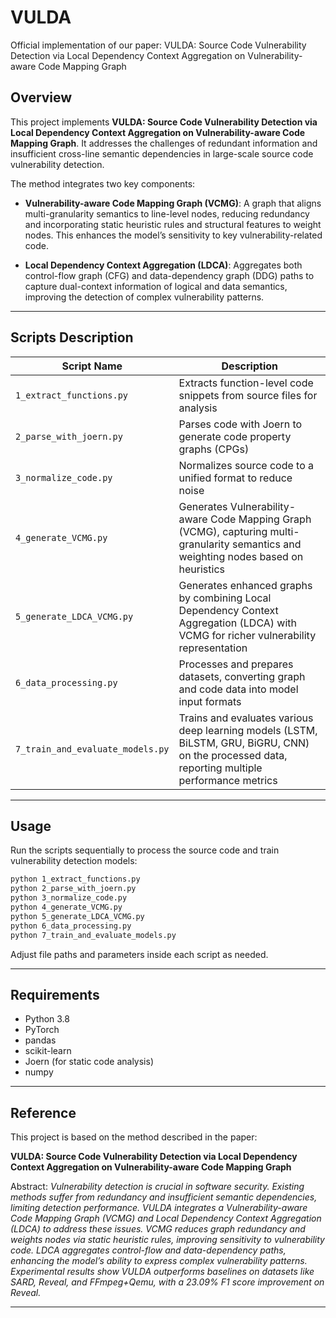 # VULDA
Official implementation of our paper: VULDA: Source Code Vulnerability Detection via Local Dependency Context Aggregation on Vulnerability-aware Code Mapping Graph
## Overview

This project implements **VULDA: Source Code Vulnerability Detection via Local Dependency Context Aggregation on Vulnerability-aware Code Mapping Graph**. It addresses the challenges of redundant information and insufficient cross-line semantic dependencies in large-scale source code vulnerability detection.

The method integrates two key components:

* **Vulnerability-aware Code Mapping Graph (VCMG)**: A graph that aligns multi-granularity semantics to line-level nodes, reducing redundancy and incorporating static heuristic rules and structural features to weight nodes. This enhances the model’s sensitivity to key vulnerability-related code.

* **Local Dependency Context Aggregation (LDCA)**: Aggregates both control-flow graph (CFG) and data-dependency graph (DDG) paths to capture dual-context information of logical and data semantics, improving the detection of complex vulnerability patterns.

---

## Scripts Description

| Script Name                      | Description                                                                                                                                     |
| -------------------------------- | ----------------------------------------------------------------------------------------------------------------------------------------------- |
| `1_extract_functions.py`         | Extracts function-level code snippets from source files for analysis                                                                            |
| `2_parse_with_joern.py`          | Parses code with Joern to generate code property graphs (CPGs)                                                                                  |
| `3_normalize_code.py`            | Normalizes source code to a unified format to reduce noise                                                                                      |
| `4_generate_VCMG.py`             | Generates Vulnerability-aware Code Mapping Graph (VCMG), capturing multi-granularity semantics and weighting nodes based on heuristics          |
| `5_generate_LDCA_VCMG.py`        | Generates enhanced graphs by combining Local Dependency Context Aggregation (LDCA) with VCMG for richer vulnerability representation            |
| `6_data_processing.py`           | Processes and prepares datasets, converting graph and code data into model input formats                                                        |
| `7_train_and_evaluate_models.py` | Trains and evaluates various deep learning models (LSTM, BiLSTM, GRU, BiGRU, CNN) on the processed data, reporting multiple performance metrics |

---

## Usage

Run the scripts sequentially to process the source code and train vulnerability detection models:

```bash
python 1_extract_functions.py
python 2_parse_with_joern.py
python 3_normalize_code.py
python 4_generate_VCMG.py
python 5_generate_LDCA_VCMG.py
python 6_data_processing.py
python 7_train_and_evaluate_models.py
```

Adjust file paths and parameters inside each script as needed.

---

## Requirements

* Python 3.8
* PyTorch
* pandas
* scikit-learn
* Joern (for static code analysis)
* numpy

---

## Reference

This project is based on the method described in the paper:

**VULDA: Source Code Vulnerability Detection via Local Dependency Context Aggregation on Vulnerability-aware Code Mapping Graph**

Abstract:
*Vulnerability detection is crucial in software security. Existing methods suffer from redundancy and insufficient semantic dependencies, limiting detection performance. VULDA integrates a Vulnerability-aware Code Mapping Graph (VCMG) and Local Dependency Context Aggregation (LDCA) to address these issues. VCMG reduces graph redundancy and weights nodes via static heuristic rules, improving sensitivity to vulnerability code. LDCA aggregates control-flow and data-dependency paths, enhancing the model’s ability to express complex vulnerability patterns. Experimental results show VULDA outperforms baselines on datasets like SARD, Reveal, and FFmpeg+Qemu, with a 23.09% F1 score improvement on Reveal.*

---

